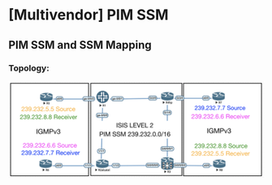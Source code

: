 # [Multivendor] PIM SSM

## PIM SSM and SSM Mapping

### Topology:

![alt text](https://github.com/dracoboros/SSM-Multivendor/blob/master/topology.png "Topology")
